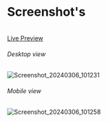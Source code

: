 <h1>Screenshot's</h1>
</br>
<a href="https://karansuthar.netlify.app/">Live Preview</a>
<h6>Desktop view</h6>

![Screenshot_20240306_101231](https://github.com/sutharrkaran/Karan-Portfolio/assets/88020546/728da3ab-2860-4d86-b12a-baf85fb57f9a)

<h6>Mobile view</h6>

![Screenshot_20240306_101258](https://github.com/sutharrkaran/Karan-Portfolio/assets/88020546/bdc4ef54-0884-41d8-8a30-209564d1a2a6)


